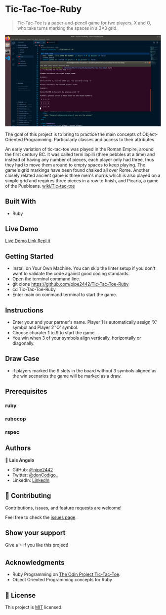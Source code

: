 # Tic-Tac-Toe-Ruby


> Tic-Tac-Toe is a paper-and-pencil game for two players, X and O, who take turns marking the spaces in a 3×3 grid.

![](lib/TIC%20TAC%20TOE%20SCREEN.PNG)

The goal of this project is to bring to practice the main concepts of Object-Oriented Programming. Particularly classes and access to their attributes.

An early variation of tic-tac-toe was played in the Roman Empire, around the first century BC. It was called terni lapilli (three pebbles at a time) and instead of having any number of pieces, each player only had three, thus they had to move them around to empty spaces to keep playing. The game's grid markings have been found chalked all over Rome. Another closely related ancient game is three men's morris which is also played on a simple grid and requires three pieces in a row to finish, and Picaria, a game of the Puebloans. [wiki/Tic-tac-toe](https://en.wikipedia.org/wiki/Tic-tac-toe)

## Built With

- Ruby

## Live Demo

[Live Demo Link Repl.it](https://repl.it/@pipe2442/RUBY-TIC-TAC-TOE)


## Getting Started

- Install on Your Own Machine. You can skip the linter setup if you don't want to validate the code against good coding standards.
- Open the terminal command line.
- git clone https://github.com/pipe2442/Tic-Tac-Toe-Ruby
- cd Tic-Tac-Toe-Ruby
- Enter main on command terminal to start the game.

## Instructions
- Enter your and your partner's name. Player 1 is automatically assign 'X' symbol and Player 2 'O' symbol.
- Choose charater 1 to 9 to start the game.
- You win when 3 of your symbols align vertically, horizontally or diagonally.

## Draw Case
- if players marked the 9 slots in the board without 3 symbols aligned as the win scenarios the game will be marked as a draw.


## Prerequisites

### ruby

### rubocop

### rspec


## Authors

👤 **Luis Angulo**

- GitHub: [@pipe2442](https://https://github.com/pipe2442)
- Twitter: [@donCodigo_](https://twitter.com/donCodigo_)
- LinkedIn: [LinkedIn](https://www.linkedin.com/in/pipe2442/)

## 🤝 Contributing

Contributions, issues, and feature requests are welcome!

Feel free to check the [issues page](https://github.com/pipe2442/Tic-Tac-Toe-Ruby/issues).

## Show your support

Give a ⭐️ if you like this project!

## Acknowledgments

- Ruby Programming on [The Odin Project Tic-Tac-Toe](https://www.theodinproject.com/courses/ruby-programming/lessons/tic-tac-toe).
- Object Oriented Programming concepts for Ruby

## 📝 License

This project is [MIT](lic.url) licensed.
